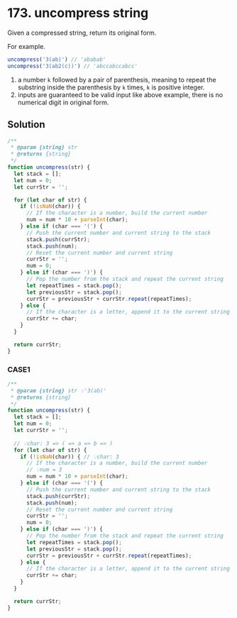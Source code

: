 # 173. uncompress string

Given a compressed string, return its original form.

For example.

```js
uncompress('3(ab)') // 'ababab'
uncompress('3(ab2(c))') // 'abccabccabcc'
```

1. a number `k` followed by a pair of parenthesis, meaning to repeat the substring inside the parenthesis by `k` times, `k` is positive integer.
2. inputs are guaranteed to be valid input like above example, there is no numerical digit in original form.

## Solution

```js
/**
 * @param {string} str
 * @returns {string}
 */
function uncompress(str) {
  let stack = [];
  let num = 0;
  let currStr = '';

  for (let char of str) {
    if (!isNaN(char)) {
      // If the character is a number, build the current number
      num = num * 10 + parseInt(char);
    } else if (char === '(') {
      // Push the current number and current string to the stack
      stack.push(currStr);
      stack.push(num);
      // Reset the current number and current string
      currStr = '';
      num = 0;
    } else if (char === ')') {
      // Pop the number from the stack and repeat the current string
      let repeatTimes = stack.pop();
      let previousStr = stack.pop();
      currStr = previousStr + currStr.repeat(repeatTimes);
    } else {
      // If the character is a letter, append it to the current string
      currStr += char;
    }
  }

  return currStr;
}
```

### CASE1

```js
/**
 * @param {string} str 💡'3(ab)'
 * @returns {string}
 */
function uncompress(str) {
  let stack = [];
  let num = 0;
  let currStr = '';
  
  // 💡char: 3 => ( => a => b => )
  for (let char of str) {
    if (!isNaN(char)) { // 💡char: 3
      // If the character is a number, build the current number
      // 💡num = 3
      num = num * 10 + parseInt(char);
    } else if (char === '(') {
      // Push the current number and current string to the stack
      stack.push(currStr);
      stack.push(num);
      // Reset the current number and current string
      currStr = '';
      num = 0;
    } else if (char === ')') {
      // Pop the number from the stack and repeat the current string
      let repeatTimes = stack.pop();
      let previousStr = stack.pop();
      currStr = previousStr + currStr.repeat(repeatTimes);
    } else {
      // If the character is a letter, append it to the current string
      currStr += char;
    }
  }

  return currStr;
}
```

